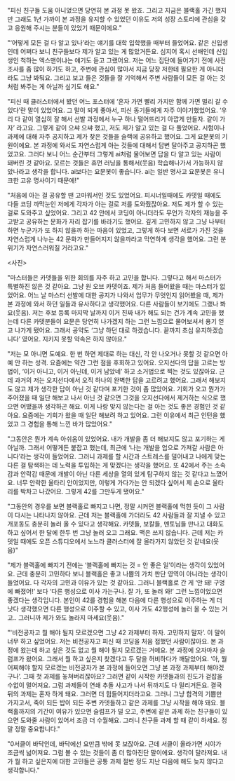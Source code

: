 "피신 친구들 도움 아니었으면 당연히 본 과정 못 왔죠. 그리고 지금은 블랙홀 가긴 했지만 그래도 1년 가까이 본 과정을 유지할 수 있었던 이유도 저의 성장 스토리에 관심을 갖고 응원해 주시는 분들이 있었기 때문이에요."

"‘어떻게 모든 걸 다 알고 있나’라는 얘기를 대학 입학했을 때부터 들었어요. 같은 신입생인데 어쩌다 보니 친구들보다 제가 알고 있는 게 많았거든요. 심지어 혹시 선배인데 신입생인 척하는 엑스맨이냐는 얘기도 듣고 그랬어요. 저는 어느 집단에 들어가기 전에 사전 조사를 좀 많이 하기도 하고, 주변에 관심이 많아서 지금 당장 저한테 필요한 게 아니더라도 그냥 봐둬요. 그리고 보고 들은 것들을 잘 기억해서 주변 사람들이 모든 걸 아는 것처럼 봐주는 게 아닐까 싶기도 해요."

"피신 때 클러스터에서 봤던 어느 포스터에 ‘혼자 가면 빨리 가지만 함께 가면 멀리 갈 수 있다’란 말이 있었어요. 그 말이 되게 좋아서, 피신 동기들에게 자주 이야기했었어요. ‘우리 다 같이 열심히 잘 해서 선발 과정에서 누구 하나 떨어뜨리기 아깝게 만들자. 같이 가자’ 라고요. 그렇게 같이 으쌰 으쌰 했고, 저도 제가 알고 있는 걸 다 풀었어요. 시험이나 과제에 대해 자주 공지하고 제가 찾은 것들을 슬랙에 공유하고 했어요. 그게 요문봇의 기원이에요. 본 과정에 와서도 자연스럽게 아는 것들에 대해서 답변 달아주고 공지하곤 했었고요. 그러다 보니 어느 순간부터 그렇게 ai처럼 물어보면 답을 다 알고 있는 사람이 돼버린 것 같아요. 모르는 것들은 휴먼 러닝을 통해서(웃음) 학습해나가서 가능하지 않았나라고 생각을 합니다. ai보다는 요문봇이 좋습니다. ai는 일반 명사고 요문봇은 유니크한 고유 명사이기 때문에!"

"처음에 아는 걸 공유할 땐 고마워서인 것도 있었어요. 피시너일때에도 카뎃일 때에도 다들 코딩 까막눈인 저에게 각자가 아는 걸로 저를 도와줬잖아요. 저도 제가 할 수 있는 걸로 도와주고 싶었어요. 그리고 42 안에서 코딩이 아니더라도 무언가 각자의 재능을 주고받고 공유하는 문화가 자리 잡기를 바라기도 했어요. 깊게 고민하지 않고 그냥 나부터 하면 누군가가 또 하지 않을까 하는 마음이 있었고, 그렇게 하다 보면 서로가 가진 것을 자연스럽게 나누는 42 문화가 만들어지지 않을까라고 막연하게 생각을 했어요. 그런 분위기가 자연스러워질 거라고요."

<사진>

"마스터들은 카뎃들을 위한 회의를 자주 하고 고민을 합니다. 그렇다고 해서 마스터가 특별하진 않은 것 같아요. 그냥 원 오브 카뎃이죠. 제가 처음 들어왔을 때는 마스터가 없었어요. 어느 날 마스터 선발에 대한 공지가 나와서 업무가 무엇인지 읽어봤을 때, 제가 본 과정에 와서 하던 일들과 유사하다고 생각했어요. 다른 사람들이 보기에도 그랬나 봐요(웃음). 저는 후보 등록 마지막 날까지 이거 진짜 내가 해도 되는 건가 계속 고민을 했는데 다른 카뎃분들이 요문은 당연히 나가겠지 하는 그런 느낌으로 물어보셔서 용기 얻고 나가게 됐어요. 그래서 공약도 ‘그냥 하던 대로 하겠습니다. 끝까지 초심 유지하겠습니다’ 였어요. 지키지 못할 약속은 하지 않아요."

"저는 모 아니면 도예요. 한 번 하면 제대로 하는 대신, 각 안 나오거나 못할 것 같으면 아예 안 하는 성격. 요즘에는 약간 그런 점을 후회하고 있어요. 오지선다의 답을 고르는 방법이, ‘이거 아니고, 이거 아닌데, 이거 남았네’ 하고 소거법으로 찍는 것도 있잖아요. 근데 과거의 저는 오지선다에서 오직 하나의 완벽한 답을 고르려고 했어요. 그래서 해보지도 않고 제가 생각한 답이 아닌 것 같다며 포기한 것이 좀 많았어요. 기회가 오고 뭔가가 주어졌을 때 일단 해보고 나서 아닌 것 같으면 그것을 오지선다에서 제거하는 식으로 했으면 어땠을까 생각하곤 해요. 이게 나랑 맞지 않는다는 걸 아는 것도 좋은 경험인 것 같아요. 요즘에는 기회가 왔을 때 일단 해보려 하고 있어요. 그런 이유에서 최근 인턴을 했었고 그 경험을 통해 느낀 바가 많았어요."

"그동안은 뭔가 계속 아쉬움이 있었어요. 내가 개발을 좀 더 해보지도 않고 포기하는 게 아닐까. 그래서 어떻게든 붙잡고 했는데, 최근에 ‘나는 개발을 업으로 가져갈 사람은 아니다’라는 생각이 들었어요. 그러니 과제를 할 시간과 스트레스를 덜어내고 나에게 맞는 다른 걸 탐색하는 데 노력을 투입하는 게 맞겠다는 생각을 했어요. 또 42에서 주는 소속감과 안락감 때문에 개발이 아닌 다른 세상을 열의 있게 탐구하지 않는 것 같다고 느꼈어요. 너무 안락한 울타리 안이었지만, 이렇게 가다가는 안 되겠다 싶어서 제 손으로 울타리를 박차고 나갔어요. 그렇게 42를 그만두게 됐어요."

"그동안의 경우를 보면 블랙홀로 빠지고 나면, 정말 시커먼 블랙홀에 먹힌 듯이 그 사람이 다시는 나타나지 않아요. 근데 저는 블랙홀에 가더라도 42 사람들과 잘 지낼 수 있고 개포동도 충분히 놀러 올 수 있다고 생각해요. 카뎃들, 보칼들, 멘토님들 만나고 대화도 하고 싶어서 한 달에 한두 번 그냥 놀러 오고 그래요. 맥은 쓰지 않습니다. 근데 저는 카뎃일 때에도 오픈 스튜디오에서 노느라 클러스터에 잘 올라가지 않았던 것 같네요(웃음)"

"제가 블랙홀에 빠지기 전에는 ‘블랙홀에 빠지는 것 = 안 좋은 일’이라는 생각이 있었어요. 근데 충분히 고민하다 보니 블랙홀은 좋고 나쁨의 가치 판단 영역이 아니라는 생각이 들었어요. 다 각자의 고민과 이유가 있는 것 같아요. 그러니 블랙홀로 간 게 ‘안 돼! 구멍에 빠졌어!’ 보다 ‘다른 행성으로 이사 가는구나. 잘 가, 또 놀러 와!’ 그런 느낌이었으면 좋겠다는 생각입니다. 본인이 42를 경험을 해본 다음에 다른 행성으로 이주하는 게 더 낫다 생각했으면 다른 행성으로 이주할 수 있고, 이사 가도 42행성에 놀러 올 수 있는 거고.. 그러니까 제가 와도 놀라지 마세요(웃음)."

"'비전공자고 뭘 해야 될지 모르겠으면 그냥 42 과제부터 하자. 고민하지 말자’. 이 말이 너무 하고 싶었어요. 저는 비전공자고 피신 때 코딩을 처음 접했던 사람이잖아요. 본 과정에 왔는데 하고 싶은 것도 없고 뭘 해야 될지 모르겠는 거예요. 본 과정에 오자마자 슬럼프가 왔어요. 그래서 뭘 하고 싶은지 찾겠다고 두 달을 허비하다가 깨달았어요. ‘아, 뭘 어찌해야 할지 모르겠는 비전공자가 본 과정에 들어오면 그냥 본 과정 과제부터 해야겠구나’. 그때 첫 과제를 놓쳐버리잖아요? 그러면 같이 시작한 카뎃들과의 진도가 걷잡을 수없이 멀어져요. 그럼 과제들이 연쇄 추돌 사고가 나서 뒤까지도 다 밀리거든요. 결국 뒤의 과제는 혼자 하게 돼요. 그러면 더 힘들어지더라고요. 그러니 그냥 합격의 기쁨만 가지고서, 죽이 되든 밥이 되든 주변 카뎃들하고 같은 과제를 그냥 시작을 해야 돼요. 블랙홀까지의 기간이 여유가 있으면 슬럼프가 덜 오고, 주변에 같은 과제 하는 친구들이 있으면 도와줄 사람이 있어서 조금 더 수월해요. 그러니 친구들 과제 할 때 같이 하세요. 정말 정말 중요합니다."

"0서클이 바닥인데, 바닥에선 요만큼 밖에 못 보잖아요. 근데 서클이 올라가면 시야가 조금씩 넓어져요. 그럼 볼 수 있는 것들이 좀 더 많아진단 말이에요. 생각이 달라져요. 내가 뭘 하고 싶은지에 대한 고민들은 공통 과제 절반 정도 지난 다음에 해도 늦지 않다고 생각합니다."
